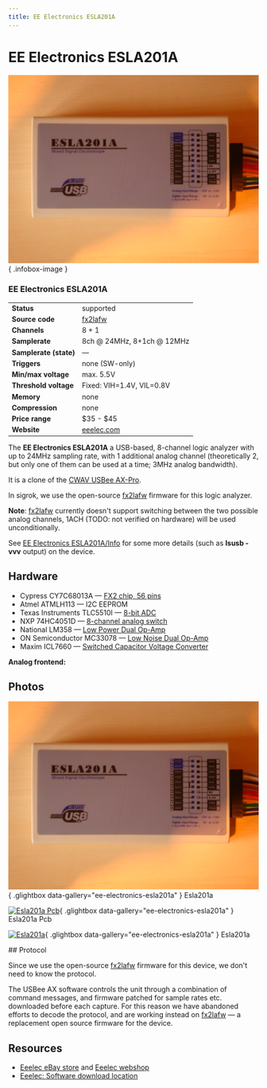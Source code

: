 ```yaml
---
title: EE Electronics ESLA201A
---
```


# EE Electronics ESLA201A

<div class="infobox" markdown>

![EE Electronics ESLA201A](./img/Esla201a.JPG){ .infobox-image }

### EE Electronics ESLA201A

| | |
|---|---|
| **Status** | supported |
| **Source code** | [fx2lafw](https://github.com/OpenTraceLab/OpenTraceCapture/tree/main/src/hardware/fx2lafw) |
| **Channels** | 8 + 1 |
| **Samplerate** | 8ch @ 24MHz, 8+1ch @ 12MHz |
| **Samplerate (state)** | — |
| **Triggers** | none (SW-only) |
| **Min/max voltage** | max. 5.5V |
| **Threshold voltage** | Fixed: VIH=1.4V, VIL=0.8V |
| **Memory** | none |
| **Compression** | none |
| **Price range** | $35 - $45 |
| **Website** | [eeelec.com](https://web.archive.org/web/20110213013236/http://eeelec.com/xla/) |

</div>

The **EE Electronics ESLA201A** a USB-based, 8-channel logic analyzer with up to 24MHz sampling rate, with 1 additional analog channel (theoretically 2, but only one of them can be used at a time; 3MHz analog bandwidth).

It is a clone of the [CWAV USBee AX-Pro](/w/index.php?title=CWAV_USBee_AX-Pro&action=edit&redlink=1).

In sigrok, we use the open-source [fx2lafw](https://sigrok.org/wiki/Fx2lafw) firmware for this logic analyzer.

**Note**: [fx2lafw](https://sigrok.org/wiki/Fx2lafw) currently doesn't support switching between the two possible analog channels, 1ACH (TODO: not verified on hardware) will be used unconditionally.

See [EE Electronics ESLA201A/Info](https://sigrok.org/wiki/EE_Electronics_ESLA201A/Info) for some more details (such as **lsusb -vvv** output) on the device.

## Hardware
- Cypress CY7C68013A — [FX2 chip, 56 pins](http://www.cypress.com/?rID=38801)
- Atmel ATMLH113 — I2C EEPROM
- Texas Instruments TLC5510I — [8-bit ADC](http://www.ti.com/product/tlc5510)
- NXP 74HC4051D — [8-channel analog switch](http://www.nxp.com/documents/data_sheet/74HC_HCT4051.pdf)
- National LM358 — [Low Power Dual Op-Amp](http://www.national.com/mpf/LM/LM358.html)
- ON Semiconductor MC33078 — [Low Noise Dual Op-Amp](http://www.onsemi.com/PowerSolutions/product.do?id=MC33078)
- Maxim ICL7660 — [Switched Capacitor Voltage Converter](http://datasheets.maxim-ic.com/en/ds/ICL7660-MAX1044.pdf)

**Analog frontend:**

[](./img/ESLA201A_Analog.svg)

## Photos

<div class="photo-grid" markdown>

[![Esla201a](./img/Esla201a.JPG)](./img/Esla201a.JPG "Esla201a"){ .glightbox data-gallery="ee-electronics-esla201a" }
<span class="caption">Esla201a</span>

[![Esla201a Pcb](./img/Esla201a-pcb.jpg)](./img/Esla201a-pcb.jpg "Esla201a Pcb"){ .glightbox data-gallery="ee-electronics-esla201a" }
<span class="caption">Esla201a Pcb</span>

[![Esla201a](./img/Esla201a.jpg)](./img/Esla201a.png "Esla201a"){ .glightbox data-gallery="ee-electronics-esla201a" }
<span class="caption">Esla201a</span>

</div>
## Protocol

Since we use the open-source [fx2lafw](https://sigrok.org/wiki/Fx2lafw) firmware for this device, we don't need to know the protocol.

The USBee AX software controls the unit through a combination of command messages, and firmware patched for sample rates etc. downloaded before each capture. For this reason we have abandoned efforts to decode the protocol, and are working instead on [fx2lafw](https://sigrok.org/wiki/Fx2lafw) — a replacement open source firmware for the device.

## Resources
- [Eeelec eBay store](http://stores.ebay.com/eeelec) and [Eeelec webshop](http://store.eeelec.com/)
- [Eeelec: Software download location](https://web.archive.org/web/20110213013236/http://eeelec.com/xla/)

